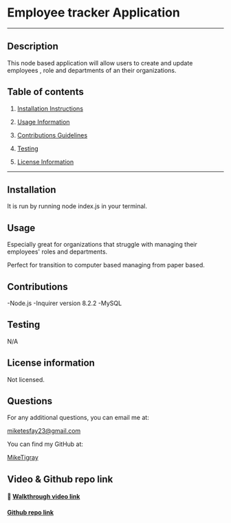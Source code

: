 # Employee tracker Application

---

## Description

This node based application will allow users to create and update employees , role and departments of an their organizations.

## Table of contents

1. [Installation Instructions](#installation)

2. [Usage Information](#usage)

3. [Contributions Guidelines](#contributions)

4. [Testing](#testing)

5. [License Information](#license)

---

## <a id="installation">Installation </a>

It is run by running node index.js in your terminal.

## <a id="usage"> Usage </a>

Especially great for organizations that struggle with managing their employees' roles and departments.

Perfect for transition to computer based managing from paper based.

## <a id="contributions"> Contributions </a>

-Node.js -Inquirer version 8.2.2 -MySQL

## <a id="testing">Testing</a>

N/A

## <a id="license">License information</a>

Not licensed.

## <a id= "questions"> Questions </a>

For any additional questions, you can email me at:

[miketesfay23@gmail.com](https://miketesfay23@gmail.com)

You can find my GitHub at:

[MikeTigray](https://MikeTigray@github.com)

## Video & Github repo link

#### 🎥 [Walkthrough video link](https://youtu.be/GtHLKo9PyaM)

#### [Github repo link](https://github.com/MikeTigray/employee_tracker_app)
